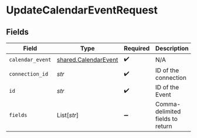 # UpdateCalendarEventRequest


## Fields

| Field                                                        | Type                                                         | Required                                                     | Description                                                  |
| ------------------------------------------------------------ | ------------------------------------------------------------ | ------------------------------------------------------------ | ------------------------------------------------------------ |
| `calendar_event`                                             | [shared.CalendarEvent](../../models/shared/calendarevent.md) | :heavy_check_mark:                                           | N/A                                                          |
| `connection_id`                                              | *str*                                                        | :heavy_check_mark:                                           | ID of the connection                                         |
| `id`                                                         | *str*                                                        | :heavy_check_mark:                                           | ID of the Event                                              |
| `fields`                                                     | List[*str*]                                                  | :heavy_minus_sign:                                           | Comma-delimited fields to return                             |